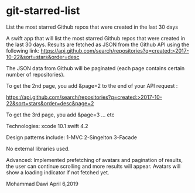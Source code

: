 # git-starred-list
List the most starred Github repos that were created in the last 30 days

A swift app that will list the most starred Github repos that were created in the last 30 days.
Results are fetched as JSON from the Github API using the following link:
https://api.github.com/search/repositories?q=created:>2017-10-22&sort=stars&order=desc

The JSON data from Github will be paginated (each page contains certain number of repositories).

To get the 2nd page, you add &page=2 to the end of your API request :

https://api.github.com/search/repositories?q=created:>2017-10-22&sort=stars&order=desc&page=2

To get the 3rd page, you add &page=3 ... etc

Technologies:
xcode 10.1
swift 4.2

Design patterns include:
1-MVC
2-Singelton
3-Facade

No external libraries used.

Advanced:
Implemented prefetching of avatars and pagination of results, the user can continue scrolling and more results will appear.
Avatars will show a loading indicator if not fetched yet.

Mohammad Dawi
April 6,2019

